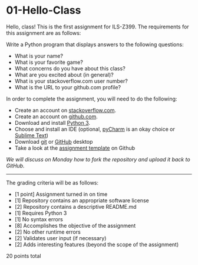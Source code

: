 # 01-Hello-Class

Hello, class! This is the first assignment for ILS-Z399. The requirements for this assignment are as follows:

Write a Python program that displays answers to the following questions:

* What is your name?
* What is your favorite game?
* What concerns do you have about this class?
* What are you excited about (in general)?
* What is your stackoverflow.com user number?
* What is the URL to your github.com profile?

In order to complete the assignment, you will need to do the following:

* Create an account on [stackoverflow.com](https://stackoverflow.com).
* Create an account on [github.com](https://github.com).
* Download and install [Python 3](https://www.python.org/downloads/).
* Choose and install an IDE (optional, [pyCharm](https://www.jetbrains.com/pycharm/) is an okay choice or [Sublime Text](http://www.sublimetext.com/))
* Download [git](https://git-scm.com/downloads) or [GitHub](https://desktop.github.com/) desktop
* Take a look at the [assignment template](https://github.com/ILS-Z399/01-Hello-Class) on Github

*We will discuss on Monday how to fork the repository and upload it back to GitHub.*

---

The grading criteria will be as follows:

* [1 point] Assignment turned in on time
* [1] Repository contains an appropriate software license
* [2] Repository contains a descriptive README.md
* [1] Requires Python 3
* [1] No syntax errors
* [8] Accomplishes the objective of the assignment
* [2] No other runtime errors
* [2] Validates user input (if necessary)
* [2] Adds interesting features (beyond the scope of the assignment)

20 points total
